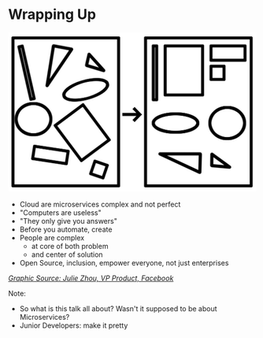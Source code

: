 # Wrapping Up

<img src="./images/joulee-jr-designer.png" alt="" class="img-right img-with-src">

- Cloud are microservices complex and not perfect <!-- .element: class="fragment" -->
- "Computers are useless" <!-- .element: class="fragment" -->
- "They only give you answers" <!-- .element: class="fragment" -->
- Before you automate, create<!-- .element: class="fragment" -->
- People are complex  <!-- .element: class="fragment" -->
	- at core of both problem <!-- .element: class="fragment" -->
	- and center of solution <!-- .element: class="fragment" -->
- Open Source, inclusion, empower everyone, not just enterprises <!-- .element: class="fragment" -->

<cite>[Graphic Source: Julie Zhou, VP Product, Facebook](https://medium.com/the-year-of-the-looking-glass/junior-designers-vs-senior-designers-fbe483d3b51e
)</cite>

Note:
- So what is this talk all about? Wasn't it supposed to be about Microservices?
- Junior Developers: make it pretty
